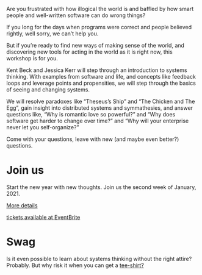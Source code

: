 Are you frustrated with how illogical the world is and baffled by how smart people and well-written software can do wrong things?

If you long for the days when programs were correct and people believed rightly, well sorry, we can’t help you.

But if you’re ready to find new ways of making sense of the world, and discovering new tools for acting in the world as it is right now, this workshop is for you.

Kent Beck and Jessica Kerr will step through an introduction to systems thinking. With examples from software and life, and concepts like feedback loops and leverage points and propensities, we will step through the basics of seeing and changing systems.

We will resolve paradoxes like “Theseus’s Ship” and “The Chicken and The Egg”, gain insight into distributed systems and symmathesies, and answer questions like, “Why is romantic love so powerful?” and “Why does software get harder to change over time?” and “Why will your enterprise never let you self-organize?”

Come with your questions, leave with new (and maybe even better?) questions.

# Join us

Start the new year with new thoughts. Join us the second week of January, 2021. 

[More details](jan21)

[tickets available at EventBrite](https://www.eventbrite.com/e/invitation-to-systems-thinking-january-2021-tickets-129626617703)

# Swag

Is it even possible to learn about systems thinking without the right attire? Probably. But why risk it when you can get a [tee-shirt?](https://teespring.com/stores/systems-thinking)

<script async data-uid="8211ec5d1a" src="https://jessitron.ck.page/8211ec5d1a/index.js"></script>

